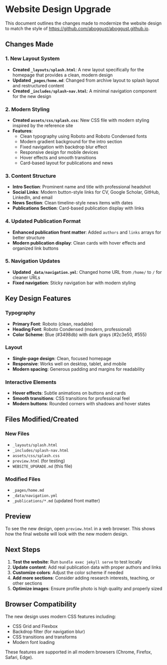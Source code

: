 # Website Design Upgrade

This document outlines the changes made to modernize the website design to match the style of https://github.com/aboggust/aboggust.github.io.

## Changes Made

### 1. New Layout System
- **Created `_layouts/splash.html`**: A new layout specifically for the homepage that provides a clean, modern design
- **Updated `_pages/home.md`**: Changed from archive layout to splash layout and restructured content
- **Created `_includes/splash-nav.html`**: A minimal navigation component for the new design

### 2. Modern Styling
- **Created `assets/css/splash.css`**: New CSS file with modern styling inspired by the reference site
- **Features**:
  - Clean typography using Roboto and Roboto Condensed fonts
  - Modern gradient background for the intro section
  - Fixed navigation with backdrop blur effect
  - Responsive design for mobile devices
  - Hover effects and smooth transitions
  - Card-based layout for publications and news

### 3. Content Structure
- **Intro Section**: Prominent name and title with professional headshot
- **Social Links**: Modern button-style links for CV, Google Scholar, GitHub, LinkedIn, and email
- **News Section**: Clean timeline-style news items with dates
- **Publications Section**: Card-based publication display with links

### 4. Updated Publication Format
- **Enhanced publication front matter**: Added `authors` and `links` arrays for better structure
- **Modern publication display**: Clean cards with hover effects and organized link buttons

### 5. Navigation Updates
- **Updated `_data/navigation.yml`**: Changed home URL from `/home/` to `/` for cleaner URLs
- **Fixed navigation**: Sticky navigation bar with modern styling

## Key Design Features

### Typography
- **Primary Font**: Roboto (clean, readable)
- **Heading Font**: Roboto Condensed (modern, professional)
- **Color Scheme**: Blue (#3498db) with dark grays (#2c3e50, #555)

### Layout
- **Single-page design**: Clean, focused homepage
- **Responsive**: Works well on desktop, tablet, and mobile
- **Modern spacing**: Generous padding and margins for readability

### Interactive Elements
- **Hover effects**: Subtle animations on buttons and cards
- **Smooth transitions**: CSS transitions for professional feel
- **Modern buttons**: Rounded corners with shadows and hover states

## Files Modified/Created

### New Files
- `_layouts/splash.html`
- `_includes/splash-nav.html`
- `assets/css/splash.css`
- `preview.html` (for testing)
- `WEBSITE_UPGRADE.md` (this file)

### Modified Files
- `_pages/home.md`
- `_data/navigation.yml`
- `_publications/*.md` (updated front matter)

## Preview

To see the new design, open `preview.html` in a web browser. This shows how the final website will look with the new modern design.

## Next Steps

1. **Test the website**: Run `bundle exec jekyll serve` to test locally
2. **Update content**: Add real publication data with proper authors and links
3. **Customize colors**: Adjust the color scheme if needed
4. **Add more sections**: Consider adding research interests, teaching, or other sections
5. **Optimize images**: Ensure profile photo is high quality and properly sized

## Browser Compatibility

The new design uses modern CSS features including:
- CSS Grid and Flexbox
- Backdrop filter (for navigation blur)
- CSS transitions and transforms
- Modern font loading

These features are supported in all modern browsers (Chrome, Firefox, Safari, Edge).

